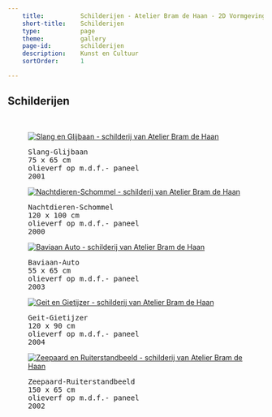 ```yaml
---
    title:          Schilderijen - Atelier Bram de Haan - 2D Vormgeving
    short-title:    Schilderijen
    type:           page
    theme:          gallery
    page-id:        schilderijen
    description:    Kunst en Cultuur
    sortOrder:      1

---
```


<div class="main-content l-col1 container" role="main"><div class="page clearfix"><h2 id="top" class="entry-title unit-right prm"> Schilderijen </h2><br class="clear" /><div class="line l-gallery"><figure class="unit size1of3 border-box fig-l-gallery odd"><a class="a-img-gallery" href="{{var.root-url}}/schilderijen/Slang-Glijbaan.html"><img src="https://lh6.googleusercontent.com/-orJS7wnULXk/UIpc1zB0jmI/AAAAAAAAAOQ/6B5n8IMQIu4/s800/Slang-Glijbaan-414x498.jpg" alt="Slang en Glijbaan - schilderij van Atelier Bram de Haan" class="img-gallery block"></a><figcaption class="figcap-gallery">
<pre class="pre-figcap">
Slang-Glijbaan
75 x 65 cm
olieverf op m.d.f.- paneel
2001 </pre>
</figcaption></figure><figure class="unit size1of3 border-box fig-l-gallery"><a class="a-img-gallery" href="{{var.root-url}}/schilderijen/Nachtdieren-Schommel.html"><img src="https://lh6.googleusercontent.com/-mTY8HzYZL9U/UIpc0IlfidI/AAAAAAAAAOI/CpstCub6W7k/s800/Nachtdieren-Schommel-426x556.jpg" alt="Nachtdieren-Schommel - schilderij van Atelier Bram de Haan" class="img-gallery block"></a><figcaption class="figcap-gallery">
<pre class="pre-figcap">
Nachtdieren-Schommel
120 x 100 cm
olieverf op m.d.f.- paneel
2000 </pre></figcaption></figure><figure class="unit size1of3 border-box fig-l-gallery odd last-unit"><a class="a-img-gallery" href="{{var.root-url}}/schilderijen/Baviaan-Auto.html"><img src="https://lh5.googleusercontent.com/-HyEYaTs9I3o/UIpcw8bbnGI/AAAAAAAAAN4/1qxkqN5Y688/s800/Baviaan-Auto-425x510.jpg" alt="Baviaan Auto - schilderij van Atelier Bram de Haan" class="img-gallery block"></a><figcaption class="figcap-gallery">
<pre class="pre-figcap">
Baviaan-Auto
55 x 65 cm
olieverf op m.d.f.- paneel
2003 </pre></figcaption></figure></div><div class="line l-gallery"><figure class="unit size1of3 border-box fig-l-gallery"><a class="a-img-gallery" href="{{var.root-url}}/schilderijen/Geit-Gietijzer.html"><img src="https://lh6.googleusercontent.com/-Goi15OOiROY/UIpcyvwtMAI/AAAAAAAAAOA/RRMZRlZbO-M/s800/Geit-Gietijzer-423x515.jpg" alt="Geit en Gietijzer - schilderij van Atelier Bram de Haan" class="img-gallery block"></a><figcaption class="figcap-gallery">
<pre class="pre-figcap">
Geit-Gietijzer
120 x 90 cm
olieverf op m.d.f.- paneel
2004 </pre></figcaption></figure><figure class="unit size1of3 border-box fig-l-gallery odd"><a class="a-img-gallery" href="{{var.root-url}}/schilderijen/Zeepaard-Ruiterstandbeeld.html"><img src="https://lh3.googleusercontent.com/-E0ZZuAMnsrw/UIpc3pLuAmI/AAAAAAAAAOY/p-82JXsWqB8/s800/Zeepaard-Ruiterstandbeeld-300x635.jpg" alt="Zeepaard en Ruiterstandbeeld - schilderij van Atelier Bram de Haan" class="img-gallery block"></a><figcaption class="figcap-gallery">
<pre class="pre-figcap">
Zeepaard-Ruiterstandbeeld
150 x 65 cm
olieverf op m.d.f.- paneel
2002 </pre></figcaption></figure></div></div>

